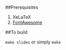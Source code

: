 ##Prerequisites

1. XeLaTeX
2. [FontAwesome](http://fortawesome.github.io/Font-Awesome/)

##To build

`make slides` or simply `make`
